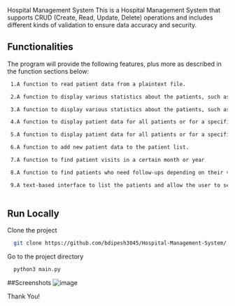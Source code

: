 Hospital Management System
This is a Hospital Management System that supports CRUD (Create, Read, Update, Delete) operations and includes different kinds of validation to ensure data accuracy and security.
## Functionalities
The program will provide the following features, plus more as described in the function sections below:

 





```bash
 1.A function to read patient data from a plaintext file.
```

```bash
 2.A function to display various statistics about the patients, such as the average vital signs about the patients or for a specific patient.
```

```bash
 3.A function to display various statistics about the patients, such as the average vital signs about the patients or for a specific patient.
```
```bash
 4.A function to display patient data for all patients or for a specific patient by ID.
```
```bash
 5.A function to display patient data for all patients or for a specific patient by ID.
```
```bash
 6.A function to add new patient data to the patient list.
```
```bash
 7.A function to find patient visits in a certain month or year
```
```bash
 8.A function to find patients who need follow-ups depending on their vital statistics
```
```bash
 9.A text-based interface to list the patients and allow the user to select which feature they would like to use.
  
```
## Run Locally

Clone the project

```bash
  git clone https://github.com/bdipesh3045/Hospital-Management-System/
```

Go to the project directory

```bash
  python3 main.py
```


##Screenshots
![image](https://user-images.githubusercontent.com/111185281/226559527-76ea8c84-f815-4535-aa5f-c2a42c08b7f0.png)

Thank You!

